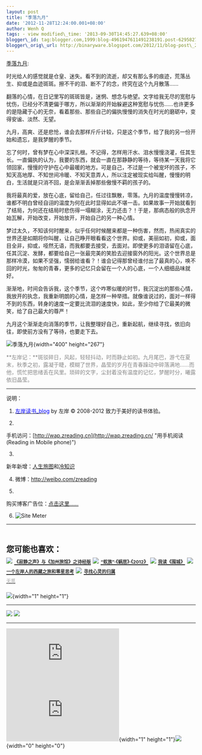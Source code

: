 ```yaml
--- 
layout: post 
title: "季落九月" 
date: '2012-11-28T12:24:00.001+08:00'
author: Wenh Q
tags: - view modified\_time: '2013-09-30T14:45:27.639+08:00' 
blogger\_id: tag:blogger.com,1999:blog-4961947611491238191.post-6295827836130793667
blogger\_orig\_url: http://binaryware.blogspot.com/2012/11/blog-post\_27.html
---
```

[季落九月](http://zreading.cn.feedsportal.com/c/35042/f/647833/s/25f71410/l/0L0Szreading0Bcn0Carchives0C34180Bhtml/story01.htm):

时光给人的感觉就是仓皇、迷失。看不到的流逝，却又有那么多的痕迹，荒落丛生、抑或是血迹斑斑。擦不干的泪、断不了的念，终究在这个九月散落……

翻落的心情，在日记里写的斑斑皆是，迷惘、想念与绝望。文字给我无尽的宽慰与忧伤，已经分不清更偏于哪方，所以渐渐的开始躲避这种宽慰与忧伤……也许更多的是隐藏于心的无奈，看着那些、那些自己的偏执慢慢的消失在时光的磨砺中，变得安谧、淡然、无望。

九月，高爽、还是悲怆，谁会去那样斤斤计较，只是这个季节，给了我的另一份开始和遗忘，是我梦醒的季节。

忘了何时，曾有梦在心中深深扎根。不记得，怎样用汗水、泪水慢慢浇灌，任其生长。一直偏执的认为，我要的东西，就会一直在那静静的等待，等待某一天我将它领回家，慢慢的守护在心中最暖的地方。可是自己，不过是一个被宠坏的孩子，不知天高地厚、不知世间冷暖、不知天意弄人，所以注定被现实给叫醒，慢慢的明白，生活就是只消不回，是会渐渐丢掉那些傲慢不羁的孩子的。

我将最真的爱，放在心底，留给自己，任过往飘散，零落。九月的温度慢慢转凉，谁都不明白曾经自诩的温度为何在此时显得如此不堪一击。如果故事一开始就看到了结局，为何还在结局时悲伤得一塌糊涂，无力还击？！于是，那病态般的执念开始瓦解，开始改变，开始放开，开始自己的另一种心情。

梦过太久，不知该何时醒来，似乎任何时候醒来都是一种伤害，然而，热闹真实的世界还是如期将你叫醒，让自己睁开眼看看这个世界。抑或，美丽如初，抑或，面目全非，抑或，哑然无语，而我都要去接受，去面对。即使更多的泪语留在心底，任其沉淀、发酵，都要给自己一张最完美的笑脸去迎接窗外的阳光。这个世界总是那样冷漠，如果不坚强，懦弱给谁看？！谁会记得那曾经谁付出了最真的心，唤不回的时光，匆匆的青春，更多的记忆只会留在一个人的心底，一个人细细品味就好。

渐渐地，时间会告诉我，这个季节，这个咋寒似暖的时节，我沉淀出的那些心情，我放开的执念，我重新明朗的心情，是怎样一种举措。就像谁说过的，面对一样得不到的东西，转身的速度一定要比流泪的速度快，如此，至少你给了它最美的微笑，给了自己最大的尊严！

九月这个渐渐走向消落的季节，让我整理好自己，重新起航，继续寻找，依旧向往，即使前方没有了等待，也要走下去。

![](http://pic.yupoo.com/zreading/CrF09LEW/yWZG1.jpg "季落九月"){width="400"
height="267"}

<span
style="color: #888888;">**左岸记：**斑驳碎日，风起，轻轻抖动，时而静止如初。九月尾巴，游弋在夏末，秋季之初，露凝于睫，模糊了世界，晶莹的岁月在青春躁动中碎落满地……而他，慌忙把思绪丢在风里。琐碎的文字，尘封着没有温度的记忆，梦醒时分，曦露依旧晶莹。</span>


------------------------------------------------------------------------

说明：

1. [<span
style="color: blue;">左岸读书\_blog</span>](http://zreading.cn/) by 左岸
© 2008-2012 致力于美好的读书体验。

2.
手机访问：[http://wap.zreading.cn](http://wap.zreading.cn/ "用手机阅读(Reading in Mobile phone)")

3.
新年新增：[人生旅图](http://www.zreading.net/ "人生旅图")和[冷知识](http://www.zreading.net/lenzhishi "冷知识")

4. 微博：<http://weibo.com/zreading>

5.
购买博客广告位：[点击这里……](http://www.zreading.cn/about#ad "看了会心动!")

6. ![Site Meter](http://s12.sitemeter.com/meter.asp?site=s12zxfclz)

  -----------------------------------------------------------------------------------------------------------------------------------------------------------------------------------------------------------------------------------------------------------------------------------------------------------------------------------------------
  **<span style="display: block!important; padding: 20px 0 5px!important;">您可能也喜欢：</span>**
  ![](http://static.wumii.cn/images/widget/widget_solidPoint.gif) [<span style="color: #333333; font-size: 12px!important; line-height: 1.65em;">《寂静之声》与《加州旅馆》之诗经版</span>](http://app.wumii.com/ext/redirect?url=http%3A%2F%2Fwww.zreading.cn%2Farchives%2F2580.html&from=http%3A%2F%2Fwww.zreading.cn%2Farchives%2F3418.html)
  ![](http://static.wumii.cn/images/widget/widget_solidPoint.gif) [<span style="color: #333333; font-size: 12px!important; line-height: 1.65em;">“蚁族”·《蜗居》·《2012》</span>](http://app.wumii.com/ext/redirect?url=http%3A%2F%2Fwww.zreading.cn%2Farchives%2F1385.html&from=http%3A%2F%2Fwww.zreading.cn%2Farchives%2F3418.html)
  ![](http://static.wumii.cn/images/widget/widget_solidPoint.gif) [<span style="color: #333333; font-size: 12px!important; line-height: 1.65em;">我读《围城》</span>](http://app.wumii.com/ext/redirect?url=http%3A%2F%2Fwww.zreading.cn%2Farchives%2F3411.html&from=http%3A%2F%2Fwww.zreading.cn%2Farchives%2F3418.html)
  ![](http://static.wumii.cn/images/widget/widget_solidPoint.gif) [<span style="color: #333333; font-size: 12px!important; line-height: 1.65em;">一个左岸人的西藏之旅和零星思考</span>](http://app.wumii.com/ext/redirect?url=http%3A%2F%2Fwww.zreading.cn%2Farchives%2F3257.html&from=http%3A%2F%2Fwww.zreading.cn%2Farchives%2F3418.html)
  ![](http://static.wumii.cn/images/widget/widget_solidPoint.gif) [<span style="color: #333333; font-size: 12px!important; line-height: 1.65em;">寻找心灵的归属</span>](http://app.wumii.com/ext/redirect?url=http%3A%2F%2Fwww.zreading.cn%2Farchives%2F2344.html&from=http%3A%2F%2Fwww.zreading.cn%2Farchives%2F3418.html)
  [<span style="color: #bbbbbb; display: block!important; font-family: arial!important; font-size: 12px!important; padding: 5px 0!important;">无觅</span>](http://www.wumii.com/widget/relatedItems "无觅相关文章插件")
  -----------------------------------------------------------------------------------------------------------------------------------------------------------------------------------------------------------------------------------------------------------------------------------------------------------------------------------------------

![](http://zreading.cn.feedsportal.com/c/35042/f/647833/s/25f71410/mf.gif){width="1"
height="1"}

<div>

  ------------------------------------------------------------------------------------------------------------------------------------------------------------------------------------------------------------------------ -----------------------------------------------------------------------------------------------------------------------------------------------------------------------------------------------------------
  [![](http://res3.feedsportal.com/images/emailthis2.gif)](http://share.feedsportal.com/viral/sendEmail.cfm?lang=en&title=%E5%AD%A3%E8%90%BD%E4%B9%9D%E6%9C%88&link=http%3A%2F%2Fwww.zreading.cn%2Farchives%2F3418.html)   [![](http://res3.feedsportal.com/images/bookmark.gif)](http://res.feedsportal.com/viral/bookmark.cfm?title=%E5%AD%A3%E8%90%BD%E4%B9%9D%E6%9C%88&link=http%3A%2F%2Fwww.zreading.cn%2Farchives%2F3418.html)
  ------------------------------------------------------------------------------------------------------------------------------------------------------------------------------------------------------------------------ -----------------------------------------------------------------------------------------------------------------------------------------------------------------------------------------------------------

</div>





[![](http://da.feedsportal.com/r/151231170003/u/0/f/647833/c/35042/s/25f71410/a2.img)](http://da.feedsportal.com/r/151231170003/u/0/f/647833/c/35042/s/25f71410/a2.htm)![](http://pi.feedsportal.com/r/151231170003/u/0/f/647833/c/35042/s/25f71410/a2t.img){width="1"
height="1"}![](http://www1.feedsky.com/t1/695775182/clzzxf/feedsky/s.gif?r=http://zreading.cn.feedsportal.com/c/35042/f/647833/s/25f71410/l/0L0Szreading0Bcn0Carchives0C34180Bhtml/story01.htm){width="0"
height="0"}
